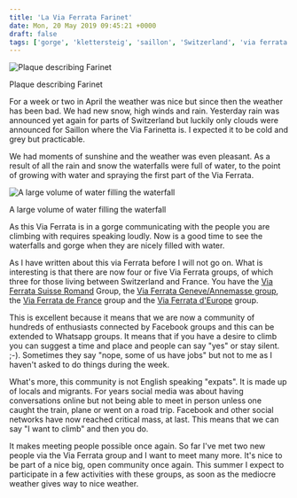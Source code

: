 ```yaml
---
title: 'La Via Ferrata Farinet'
date: Mon, 20 May 2019 09:45:21 +0000
draft: false
tags: ['gorge', 'klettersteig', 'saillon', 'Switzerland', 'via ferrata', 'Via Ferrata', 'waterfall']
---
```


![Plaque describing Farinet](https://www.main-vision.com/richard/blog/wp-content/uploads/2019/05/img_2629-e1558344122921-768x1024.jpg)

Plaque describing Farinet

For a week or two in April the weather was nice but since then the weather has been bad. We had new snow, high winds and rain. Yesterday rain was announced yet again for parts of Switzerland but luckily only clouds were announced for Saillon where the Via Farinetta is. I expected it to be cold and grey but practicable.

We had moments of sunshine and the weather was even pleasant. As a result of all the rain and snow the waterfalls were full of water, to the point of growing with water and spraying the first part of the Via Ferrata.

![A large volume of water filling the waterfall](https://www.main-vision.com/richard/blog/wp-content/uploads/2019/05/img_2631-e1558344408155-768x1024.jpg)

A large volume of water filling the waterfall

As this Via Ferrata is in a gorge communicating with the people you are climbing with requires speaking loudly. Now is a good time to see the waterfalls and gorge when they are nicely filled with water.

As I have written about this via Ferrata before I will not go on. What is interesting is that there are now four or five Via Ferrata groups, of which three for those living between Switzerland and France. You have the [Via Ferrata Suisse Romand](https://www.facebook.com/groups/131972114884/) Group, the [Via Ferrata Geneve/Annemasse group](https://www.facebook.com/groups/1854881317936327/), the [Via Ferrata de France](https://www.facebook.com/groups/670031843148869/) group and the [Via Ferrata d'Europe](https://www.facebook.com/groups/317895492092829/) group.

This is excellent because it means that we are now a community of hundreds of enthusiasts connected by Facebook groups and this can be extended to Whatsapp groups. It means that if you have a desire to climb you can suggest a time and place and people can say "yes" or stay silent. ;-). Sometimes they say "nope, some of us have jobs" but not to me as I haven't asked to do things during the week.

What's more, this community is not English speaking "expats". It is made up of locals and migrants. For years social media was about having conversations online but not being able to meet in person unless one caught the train, plane or went on a road trip. Facebook and other social networks have now reached critical mass, at last. This means that we can say "I want to climb" and then you do.

It makes meeting people possible once again. So far I've met two new people via the Via Ferrata group and I want to meet many more. It's nice to be part of a nice big, open community once again. This summer I expect to participate in a few activities with these groups, as soon as the mediocre weather gives way to nice weather.